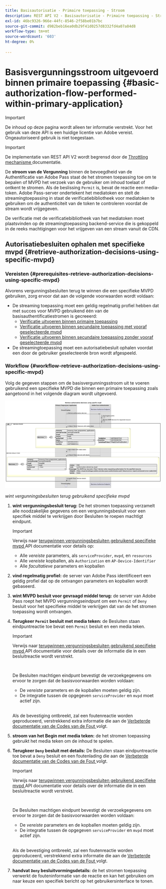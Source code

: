 ```yaml
---
title: Basisautorisatie - Primaire toepassing - Stroom
description: REST API V2 - Basisautorisatie - Primaire toepassing - Stroom
exl-id: 46bc9326-966e-44fc-8546-2f58be01b7bc
source-git-commit: d982beb16ea0db29f41d0257d8332fd4a07a84d8
workflow-type: tm+mt
source-wordcount: '603'
ht-degree: 0%

---
```


# Basisvergunningsstroom uitgevoerd binnen primaire toepassing {#basic-authorization-flow-performed-within-primary-application}

>[!IMPORTANT]
>
> De inhoud op deze pagina wordt alleen ter informatie verstrekt. Voor het gebruik van deze API is een huidige licentie van Adobe vereist. Ongeautoriseerd gebruik is niet toegestaan.

>[!IMPORTANT]
>
> De implementatie van REST API V2 wordt begrensd door de [ Throttling mechanisme ](/help/authentication/integration-guide-programmers/throttling-mechanism.md) documentatie.

De **stroom van de Vergunning** binnen de bevoegdheid van de Authentificatie van Adobe Pass staat de het stromen toepassing toe om te bepalen of MVPD het verzoek van de gebruiker om inhoud toelaat of ontkent te stromen. Als de beslissing `Permit` is, bevat de reactie een media-token. Adobe Pass-server ondertekent het mediatoken en stelt de streamingtoepassing in staat de verificatiebibliotheek voor mediatoken te gebruiken om de authenticiteit van de token te controleren voordat de stream wordt vrijgegeven.

De verificatie met de verificatiebibliotheek van het mediatoken moet plaatsvinden op de streamingtoepassing backend-service die is gekoppeld in de reeks machtigingen voor het vrijgeven van een stream vanuit de CDN.

## Autorisatiebesluiten ophalen met specifieke mvpd {#retrieve-authorization-decisions-using-specific-mvpd}

### Vereisten {#prerequisites-retrieve-authorization-decisions-using-specific-mvpd}

Alvorens vergunningsbesluiten terug te winnen die een specifieke MVPD gebruiken, zorg ervoor dat aan de volgende voorwaarden wordt voldaan:

* De streaming toepassing moet een geldig regelmatig profiel hebben dat met succes voor MVPD gebruikend één van de basisauthentificatiestromen is gecreeerd:
   * [Verificatie uitvoeren binnen primaire toepassing](rest-api-v2-basic-authentication-primary-application-flow.md)
   * [Verificatie uitvoeren binnen secundaire toepassing met vooraf geselecteerde mvpd](rest-api-v2-basic-authentication-secondary-application-flow.md)
   * [Verificatie uitvoeren binnen secundaire toepassing zonder vooraf geselecteerde mvpd](rest-api-v2-basic-authentication-secondary-application-flow.md)
* De streamingtoepassing moet een autorisatiebesluit ophalen voordat een door de gebruiker geselecteerde bron wordt afgespeeld.

### Workflow {#workflow-retrieve-authorization-decisions-using-specific-mvpd}

Volg de gegeven stappen om de basisvergunningsstroom uit te voeren gebruikend een specifieke MVPD die binnen een primaire toepassing zoals aangetoond in het volgende diagram wordt uitgevoerd.

![ wint vergunningsbesluiten terug gebruikend specifieke mvpd ](../../../../../assets/rest-api-v2/flows/basic-access-flows/rest-api-v2-retrieve-authorization-decisions-within-primary-application-using-specific-mvpd.png)

*wint vergunningsbesluiten terug gebruikend specifieke mvpd*

1. **wint vergunningsbesluit terug:** De het stromen toepassing verzamelt alle noodzakelijke gegevens om een vergunningsbesluit voor een specifiek middel te verkrijgen door Besluiten te roepen machtigt eindpunt.

   >[!IMPORTANT]
   >
   > Verwijs naar [ terugwinnen vergunningsbesluiten gebruikend specifieke mvpd ](../../apis/decisions-apis/rest-api-v2-decisions-apis-retrieve-authorization-decisions-using-specific-mvpd.md) API documentatie voor details op:
   >
   > * Alle _vereiste_ parameters, als `serviceProvider`, `mvpd`, en `resources`
   > * Alle _vereiste_ kopballen, als `Authorization` en `AP-Device-Identifier`
   > * Alle _facultatieve_ parameters en kopballen

1. **vind regelmatig profiel:** de server van Adobe Pass identificeert een geldig profiel dat op de ontvangen parameters en kopballen wordt gebaseerd.

1. **wint MVPD besluit voor gevraagd middel terug:** de server van Adobe Pass roept het MVPD vergunningseindpunt om een `Permit` of `Deny` besluit voor het specifieke middel te verkrijgen dat van de het stromen toepassing wordt ontvangen.

1. **Terugkeer `Permit` besluit met media teken:** de Besluiten staan eindpuntreactie toe bevat een `Permit` besluit en een media teken.

   >[!IMPORTANT]
   >
   > Verwijs naar [ terugwinnen vergunningsbesluiten gebruikend specifieke mvpd ](../../apis/decisions-apis/rest-api-v2-decisions-apis-retrieve-authorization-decisions-using-specific-mvpd.md) API documentatie voor details over de informatie die in een besluitreactie wordt verstrekt.
   > 
   > <br/>
   > 
   > De Besluiten machtigen eindpunt bevestigt de verzoekgegevens om ervoor te zorgen dat de basisvoorwaarden worden voldaan:
   >
   > * De _vereiste_ parameters en de kopballen moeten geldig zijn.
   > * De integratie tussen de opgegeven `serviceProvider` en `mvpd` moet actief zijn.
   >
   > <br/>
   > 
   > Als de bevestiging ontbreekt, zal een foutenreactie worden geproduceerd, verstrekkend extra informatie die aan de [ Verbeterde documentatie van de Codes van de Fout ](../../../../features-standard/error-reporting/enhanced-error-codes.md) volgt.

1. **stroom van het Begin met media teken:** de het stromen toepassing gebruikt het media teken om de inhoud te spelen.

1. **Terugkeer `Deny` besluit met details:** De Besluiten staan eindpuntreactie toe bevat a `Deny` besluit en een foutenlading die aan de [ Verbeterde documentatie van de Codes van de Fout ](../../../../features-standard/error-reporting/enhanced-error-codes.md) volgt.

   >[!IMPORTANT]
   >
   > Verwijs naar [ terugwinnen vergunningsbesluiten gebruikend specifieke mvpd ](../../apis/decisions-apis/rest-api-v2-decisions-apis-retrieve-authorization-decisions-using-specific-mvpd.md) API documentatie voor details over de informatie die in een besluitreactie wordt verstrekt.
   > 
   > <br/>
   > 
   > De Besluiten machtigen eindpunt bevestigt de verzoekgegevens om ervoor te zorgen dat de basisvoorwaarden worden voldaan:
   >
   > * De _vereiste_ parameters en de kopballen moeten geldig zijn.
   > * De integratie tussen de opgegeven `serviceProvider` en `mvpd` moet actief zijn.
   >
   > <br/>
   > 
   > Als de bevestiging ontbreekt, zal een foutenreactie worden geproduceerd, verstrekkend extra informatie die aan de [ Verbeterde documentatie van de Codes van de Fout ](../../../../features-standard/error-reporting/enhanced-error-codes.md) volgt.

1. **handvat `Deny` besluitvormingsdetails:** de het stromen toepassing verwerkt de fouteninformatie van de reactie en kan het gebruiken om naar keuze een specifiek bericht op het gebruikersinterface te tonen.
